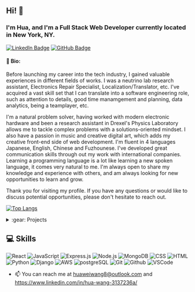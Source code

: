 ## Hi! 👋
### I'm Hua, and I'm a Full Stack Web Developer currently located in New York, NY.

[![LinkedIn Badge](https://img.shields.io/badge/-@HuaWang-blue?style=flat&logo=Linkedin&logoColor=black)](https://www.linkedin.com/in/hua-wang-3137236a/) [![GitHub Badge](https://img.shields.io/badge/-@LionMagnus-junglegreen?style=flat&logo=GitHub&logoColor=black)](https://www.github.com/LionMagnus)

#### :pencil: Bio:
Before launching my career into the tech industry, I gained valuable experiences in different fields of works. I was a neutrino lab research assistant, Electronics Repair Specialist, Localization/Translator, etc. I've acquired a vast skill set that I can translate into a software engineering role, such as attention to details, good time manamgement and planning, data analytics, being a teamplayer, etc.

I'm a natural problem solver, having worked with modern electronic hardware and been a research assistant in Drexel's Physics Laboratory allows me to tackle complex problems with a solutions-oriented mindset. I also have a passion in music and creative digital art, which adds my creative front-end side of web development. I'm fluent in 4 languages Japanese, English, Chinese and Fuzhounese. I've developed great communication skills through out my work with international companies. Learning a programming language is a lot like learning a new spoken language, it comes very natural to me. I'm always open to share my knowledge and experience with others, and am always looking for new opportunities to learn and grow.

Thank you for visiting my profile. If you have any questions or would like to discuss potential opportunities, please don't hesitate to reach out.

[![Top Langs](https://github-readme-stats.vercel.app/api/top-langs/?username=lionmagnus&layout=compact)](https://github.com/lionmagnus/github-readme-stats)

<details>
  <summary> :gear: Projects </summary>  
  [VideGame Music Fest](https://videogame-music-fest.herokuapp.com/)<br />
  [glhf.ggs](https://glhf-ggs.herokuapp.com/)
</details>

## :computer: Skills
![React](https://img.shields.io/badge/React-20232A?style=for-the-badge&logo=react&logoColor=61DAFB)
![JavaScript](https://img.shields.io/badge/JavaScript-323330?style=for-the-badge&logo=javascript&logoColor=F7DF1E)
![Express.js](	https://img.shields.io/badge/Express.js-000000?style=for-the-badge&logo=express&logoColor=white)
![Node.js](https://img.shields.io/badge/Node.js-339933?style=for-the-badge&logo=nodedotjs&logoColor=white)
![MongoDB](https://img.shields.io/badge/MongoDB-4EA94B?style=for-the-badge&logo=mongodb&logoColor=white)
![CSS](https://img.shields.io/badge/CSS3-1572B6?style=for-the-badge&logo=css3&logoColor=white)
![HTML](https://img.shields.io/badge/HTML5-E34F26?style=for-the-badge&logo=html5&logoColor=white)
![Python](https://img.shields.io/badge/Python-FFD43B?style=for-the-badge&logo=python&logoColor=blue)
![Django](https://img.shields.io/badge/Django-092E20?style=for-the-badge&logo=django&logoColor=green)
![AWS](https://img.shields.io/badge/Amazon_AWS-232F3E?style=for-the-badge&logo=amazon-aws&logoColor=white)
![postgreSQL](https://img.shields.io/badge/PostgreSQL-316192?style=for-the-badge&logo=postgresql&logoColor=white)
![Git](https://img.shields.io/badge/GIT-E44C30?style=for-the-badge&logo=git&logoColor=white)
![Github](https://img.shields.io/badge/GitHub-100000?style=for-the-badge&logo=github&logoColor=white)
![VSCode](https://img.shields.io/badge/VSCode-0078D4?style=for-the-badge&logo=visual%20studio%20code&logoColor=white)

- 📫 You can reach me at huaweiwang8@outlook.com and https://www.linkedin.com/in/hua-wang-3137236a/
